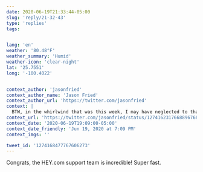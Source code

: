 ```yaml
---
date: 2020-06-19T21:33:44-05:00
slug: 'reply/21-32-43'
type: 'replies'
tags:


lang: 'en'
weather: '80.48°F'
weather_summary: 'Humid'
weather-icon: 'clear-night'
lat: '25.7551'
long: '-100.4022'


context_author: 'jasonfried'
context_author_name: 'Jason Fried'
context_author_url: 'https://twitter.com/jasonfried'
context: |
  BTW, in the whirlwind that was this week, I may have neglected to thank everyone for their incredible support. WOW, never ever been through a week like this. Massively popular product release, battling an existential threat to our business, hundreds of DMs + emails. TYTY ❤️
context_url: 'https://twitter.com/jasonfried/status/1274162317668896768?s=12'
context_date: '2020-06-19T19:09:00-05:00'
context_date_friendly: 'Jun 19, 2020 at 7:09 PM'
context_imgs: ''

tweet_id: '1274168477767606273'
---
```

Congrats, the HEY.com support team is incredible! Super fast.